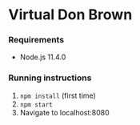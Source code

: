 # Virtual Don Brown
### Requirements
* Node.js 11.4.0

### Running instructions
1. `npm install` (first time)
2. `npm start`
3. Navigate to localhost:8080